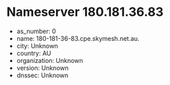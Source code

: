 # Nameserver 180.181.36.83

* as_number: 0
* name: 180-181-36-83.cpe.skymesh.net.au.
* city: Unknown
* country: AU
* organization: Unknown
* version: Unknown
* dnssec: Unknown
